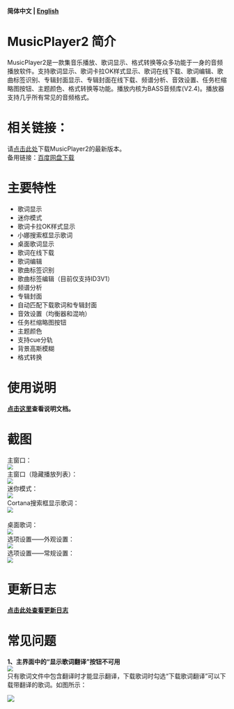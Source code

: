 **简体中文 | [English](https://github.com/zhongyang219/MusicPlayer2/blob/master/README_en-us.md)**<br>

# MusicPlayer2 简介

MusicPlayer2是一款集音乐播放、歌词显示、格式转换等众多功能于一身的音频播放软件。支持歌词显示、歌词卡拉OK样式显示、歌词在线下载、歌词编辑、歌曲标签识别、专辑封面显示、专辑封面在线下载、频谱分析、音效设置、任务栏缩略图按钮、主题颜色、格式转换等功能。播放内核为BASS音频库(V2.4)。播放器支持几乎所有常见的音频格式。<br>

# 相关链接：

请[点击此处](https://github.com/zhongyang219/MusicPlayer2/releases)下载MusicPlayer2的最新版本。<br>
备用链接：[百度网盘下载](https://pan.baidu.com/s/1i5QNwFF)<br>

# 主要特性

* 歌词显示<br>
* 迷你模式
* 歌词卡拉OK样式显示
* 小娜搜索框显示歌词
* 桌面歌词显示
* 歌词在线下载
* 歌词编辑
* 歌曲标签识别
* 歌曲标签编辑（目前仅支持ID3V1）
* 频谱分析
* 专辑封面
* 自动匹配下载歌词和专辑封面
* 音效设置（均衡器和混响）
* 任务栏缩略图按钮
* 主题颜色
* 支持cue分轨
* 背景高斯模糊
* 格式转换

# 使用说明

**[点击这里](./Documents/Introduction.md)查看说明文档。**

# 截图

主窗口：<br>
<img src="Screenshots/Main_window.png" style="zoom:80%;" /><br>
主窗口（隐藏播放列表）：<br>
<img src="Screenshots/Main_window2.png" style="zoom:80%;" /><br>
迷你模式：<br>
<img src="Screenshots/Mini_mode.png" style="zoom:80%;" /><br>
Cortana搜索框显示歌词：<br>
<img src="Screenshots/Cortana_lyric.png" style="zoom:80%;" /><br>
<br>桌面歌词：<br>
<img src="Screenshots/desktop_lyric.jpg" style="zoom:80%;" /><br>
选项设置——外观设置：<br>
<img src="Screenshots/options.png" style="zoom:80%;" /><br>
选项设置——常规设置：<br>
<img src="Screenshots/options2.png" style="zoom:80%;" /><br>

# 更新日志

**[点击此处查看更新日志](https://github.com/zhongyang219/MusicPlayer2/blob/master/Documents/update_log.md)**
<br>

# 常见问题

**1、主界面中的“显示歌词翻译”按钮不可用**<br>
<img src="Screenshots/images/image1.JPG" style="zoom:80%;" /><br>
只有歌词文件中包含翻译时才能显示翻译，下载歌词时勾选“下载歌词翻译”可以下载带翻译的歌词。如图所示：<br>

![](Screenshots/images/image2.jpg)


